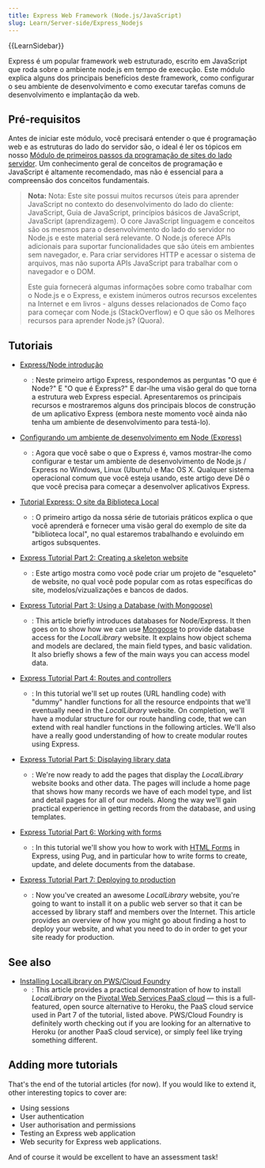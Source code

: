 ```yaml
---
title: Express Web Framework (Node.js/JavaScript)
slug: Learn/Server-side/Express_Nodejs
---
```

{{LearnSidebar}}

Express é um popular framework web estruturado, escrito em JavaScript que roda sobre o ambiente node.js em tempo de execução. Este módulo explica alguns dos principais benefícios deste framework, como configurar o seu ambiente de desenvolvimento e como executar tarefas comuns de desenvolvimento e implantação da web.

## Pré-requisitos

Antes de iniciar este módulo, você precisará entender o que é programação web e as estruturas do lado do servidor são, o ideal é ler os tópicos em nosso [Módulo de primeiros passos da programação de sites do lado servidor](/pt-BR/docs/Learn/Server-side/First_steps). Um conhecimento geral de conceitos de programação e JavaScript é altamente recomendado, mas não é essencial para a compreensão dos conceitos fundamentais.

> **Nota:** Nota: Este site possui muitos recursos úteis para aprender JavaScript no contexto do desenvolvimento do lado do cliente: JavaScript, Guia de JavaScript, princípios básicos de JavaScript, JavaScript (aprendizagem). O core JavaScript linguagem e conceitos são os mesmos para o desenvolvimento do lado do servidor no Node.js e este material será relevante. O Node.js oferece APIs adicionais para suportar funcionalidades que são úteis em ambientes sem navegador, e. Para criar servidores HTTP e acessar o sistema de arquivos, mas não suporta APIs JavaScript para trabalhar com o navegador e o DOM.
>
> Este guia fornecerá algumas informações sobre como trabalhar com o Node.js e o Express, e existem inúmeros outros recursos excelentes na Internet e em livros - alguns desses relacionados de Como faço para começar com Node.js (StackOverflow) e O que são os Melhores recursos para aprender Node.js? (Quora).

## Tutoriais

- [Express/Node introdução](/pt-BR/docs/Learn/Server-side/Express_Nodejs/Introduction)
  - : Neste primeiro artigo Express, respondemos as perguntas "O que é Node?" E "O que é Express?" E dar-lhe uma visão geral do que torna a estrutura web Express especial. Apresentaremos os principais recursos e mostraremos alguns dos principais blocos de construção de um aplicativo Express (embora neste momento você ainda não tenha um ambiente de desenvolvimento para testá-lo).
- [Configurando um ambiente de desenvolvimento em Node (Express)](/pt-BR/docs/Learn/Server-side/Express_Nodejs/development_environment)
  - : Agora que você sabe o que o Express é, vamos mostrar-lhe como configurar e testar um ambiente de desenvolvimento de Node.js / Express no Windows, Linux (Ubuntu) e Mac OS X. Qualquer sistema operacional comum que você esteja usando, este artigo deve Dê o que você precisa para começar a desenvolver aplicativos Express.
- [Tutorial Express: O site da Biblioteca Local](/pt-BR/docs/Learn/Server-side/Express_Nodejs/Tutorial_local_library_website)
  - : O primeiro artigo da nossa série de tutoriais práticos explica o que você aprenderá e fornecer uma visão geral do exemplo de site da "biblioteca local", no qual estaremos trabalhando e evoluindo em artigos subsquentes.
- [Express Tutorial Part 2: Creating a skeleton website](/pt-BR/docs/Learn/Server-side/Express_Nodejs/skeleton_website)

  - : Este artigo mostra como você pode criar um projeto de "esqueleto" de website, no qual você pode popular com as rotas específicas do site, modelos/vizualizações e bancos de dados.

- [Express Tutorial Part 3: Using a Database (with Mongoose)](/pt-BR/docs/Learn/Server-side/Express_Nodejs/mongoose)
  - : This article briefly introduces databases for Node/Express. It then goes on to show how we can use [Mongoose](http://mongoosejs.com/) to provide database access for the _LocalLibrary_ website. It explains how object schema and models are declared, the main field types, and basic validation. It also briefly shows a few of the main ways you can access model data.
- [Express Tutorial Part 4: Routes and controllers](/pt-BR/docs/Learn/Server-side/Express_Nodejs/routes)
  - : In this tutorial we'll set up routes (URL handling code) with "dummy" handler functions for all the resource endpoints that we'll eventually need in the _LocalLibrary_ website. On completion, we'll have a modular structure for our route handling code, that we can extend with real handler functions in the following articles. We'll also have a really good understanding of how to create modular routes using Express.
- [Express Tutorial Part 5: Displaying library data](/pt-BR/docs/Learn/Server-side/Express_Nodejs/Displaying_data)
  - : We're now ready to add the pages that display the _LocalLibrary_ website books and other data. The pages will include a home page that shows how many records we have of each model type, and list and detail pages for all of our models. Along the way we'll gain practical experience in getting records from the database, and using templates.
- [Express Tutorial Part 6: Working with forms](/pt-BR/docs/Learn/Server-side/Express_Nodejs/forms)
  - : In this tutorial we'll show you how to work with [HTML Forms](/pt-BR/docs/Web/Guide/HTML/Forms) in Express, using Pug, and in particular how to write forms to create, update, and delete documents from the database.
- [Express Tutorial Part 7: Deploying to production](/pt-BR/docs/Learn/Server-side/Express_Nodejs/deployment)
  - : Now you've created an awesome _LocalLibrary_ website, you're going to want to install it on a public web server so that it can be accessed by library staff and members over the Internet. This article provides an overview of how you might go about finding a host to deploy your website, and what you need to do in order to get your site ready for production.

## See also

- [Installing LocalLibrary on PWS/Cloud Foundry](/pt-BR/docs/Learn/Server-side/Express_Nodejs/Installing_on_PWS_Cloud_Foundry)
  - : This article provides a practical demonstration of how to install _LocalLibrary_ on the [Pivotal Web Services PaaS cloud](http://run.pivotal.io) — this is a full-featured, open source alternative to Heroku, the PaaS cloud service used in Part 7 of the tutorial, listed above. PWS/Cloud Foundry is definitely worth checking out if you are looking for an alternative to Heroku (or another PaaS cloud service), or simply feel like trying something different.

## Adding more tutorials

That's the end of the tutorial articles (for now). If you would like to extend it, other interesting topics to cover are:

- Using sessions
- User authentication
- User authorisation and permissions
- Testing an Express web application
- Web security for Express web applications.

And of course it would be excellent to have an assessment task!
